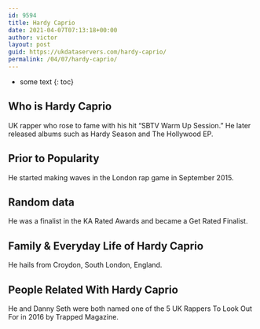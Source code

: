 ```yaml
---
id: 9594
title: Hardy Caprio
date: 2021-04-07T07:13:18+00:00
author: victor
layout: post
guid: https://ukdataservers.com/hardy-caprio/
permalink: /04/07/hardy-caprio/
---
```


* some text
{: toc}


## Who is Hardy Caprio



UK rapper who rose to fame with his hit &#8220;SBTV Warm Up Session.&#8221; He later released albums such as Hardy Season and The Hollywood EP.

                
                
                
## Prior to Popularity



He started making waves in the London rap game in September 2015.

                
                
                
## Random data



He was a finalist in the KA Rated Awards and became a Get Rated Finalist.

                
                
                
## Family & Everyday Life of Hardy Caprio



He hails from Croydon, South London, England.

                
                
                
## People Related With Hardy Caprio



He and Danny Seth were both named one of the 5 UK Rappers To Look Out For in 2016 by Trapped Magazine.

                
              
            
          
          
          